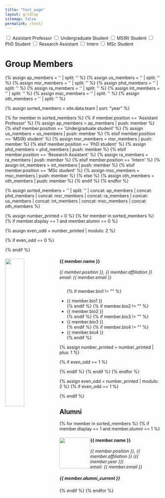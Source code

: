 ```yaml
---
title: "test page"
layout: gridlay
sitemap: false
permalink: /test/
---
```


<div>
<label><input type="checkbox" class="filterCheckbox" data-position="Assistant Professor"> Assistant Professor</label>
<label><input type="checkbox" class="filterCheckbox" data-position="Undergraduate student"> Undergraduate Student</label>
<label><input type="checkbox" class="filterCheckbox" data-position="MS(R) student"> MS(R) Student</label>
<label><input type="checkbox" class="filterCheckbox" data-position="PhD student"> PhD Student</label>
<label><input type="checkbox" class="filterCheckbox" data-position="Research Assistant"> Research Assistant</label>
<label><input type="checkbox" class="filterCheckbox" data-position="Intern"> Intern</label>
<label><input type="checkbox" class="filterCheckbox" data-position="MSc student"> MSc Student</label>
</div>

# Group Members  

{% assign ap_members = '' | split: '' %}
{% assign us_members = '' | split: '' %}
{% assign msr_members = '' | split: '' %}
{% assign phd_members = '' | split: '' %}
{% assign ra_members = '' | split: '' %}
{% assign int_members = '' | split: '' %}
{% assign msc_members = '' | split: '' %}
{% assign oth_members = '' | split: '' %}

{% assign sorted_members = site.data.team | sort: "year" %}

{% for member in sorted_members %}
{% if member.position == 'Assistant Professor' %}
{% assign ap_members = ap_members | push: member %}
{% elsif member.position == 'Undergraduate student' %}
{% assign us_members = us_members | push: member %}
{% elsif member.position == 'MS(R) student' %}
{% assign msr_members = msr_members | push: member %}
{% elsif member.position == 'PhD student' %}
{% assign phd_members = phd_members | push: member %}
{% elsif member.position == 'Research Assistant' %}
{% assign ra_members = ra_members | push: member %}
{% elsif member.position == 'Intern' %}
{% assign int_members = int_members | push: member %}
{% elsif member.position == 'MSc student' %}
{% assign msc_members = msc_members | push: member %}
{% else %}
{% assign oth_members = oth_members | push: member %}
{% endif %}
{% endfor %}

{% assign sorted_members = '' | split: '' | concat: ap_members | concat: phd_members | concat: msr_members | concat: ra_members | concat: us_members | concat: int_members | concat: msc_members | concat: oth_members %}

{% assign number_printed = 0 %}
{% for member in sorted_members %}
{% if member.display == 1 and member.alumni == 0 %}

{% assign even_odd = number_printed | modulo: 2 %}

{% if even_odd == 0 %}
<div class="row">
{% endif %}

<div class="col-sm-6 clearfix member" data-position="{{ member.position }}" data-alumni="{{ member.alumni }}">
<img src="{{ member.image }}" class="img-responsive" width="35%" style="float: left" />
<h4>{{ member.name }}</h4>
<i>{{ member.position }}, {{ member.affiliation }} <br>email: {{ member.email }}</i>
<ul style="overflow: hidden">

{% if member.bio1 != "" %}
<li> {{ member.bio1 }} </li>
{% endif %}
{% if member.bio2 != "" %}
<li> {{ member.bio2 }} </li>
{% endif %}
{% if member.bio3 != "" %}
<li> {{ member.bio3 }} </li>
{% endif %}
{% if member.bio4 != "" %}
<li> {{ member.bio4 }} </li>
{% endif %}

</ul>
</div>

{% assign number_printed = number_printed | plus: 1 %}

{% if even_odd == 1 %}
</div>
{% endif %}
{% endif %}
{% endfor %}

{% assign even_odd = number_printed | modulo: 2 %}
{% if even_odd == 1 %}
</div>
{% endif %}

## Alumni

{% for member in sorted_members %}
{% if member.display == 1 and member.alumni == 1 %}

<div class="col-sm-12 clearfix">
<img src="{{ member.image }}" class="img-thumbnail" width="100px" style="float: left" />
<h4>{{ member.name }}</h4>
<i>{{ member.position }}, {{ member.affiliation }} ({{ member.year }}) <br>email: {{ member.email }}</i>
<h5>{{ member.alumni_current }}</h5>
</div>

{% endif %}
{% endfor %}

<script>
// Get all checkboxes with class filterCheckbox
const checkboxes = document.querySelectorAll('.filterCheckbox');

// Add event listener to each checkbox
checkboxes.forEach(checkbox => {
  checkbox.addEventListener('change', function() {
    // Get the value of the clicked checkbox
    const position = this.dataset.position;
    
    // Get all members
    const members = document.querySelectorAll('.member');
    
    // Initialize array to store selected positions
    const selectedPositions = [];
    
    // Loop through checkboxes to find selected positions
    checkboxes.forEach(checkbox => {
      if (checkbox.checked) {
        selectedPositions.push(checkbox.dataset.position);
      }
    });
    
    // If no checkboxes are selected, show all members
    if (selectedPositions.length === 0) {
      members.forEach(member => {
        member.style.display = 'block';
      });
    } else {
      // Show members with selected positions
      members.forEach(member => {
        if (selectedPositions.includes(member.dataset.position)) {
          member.style.display = 'block';
        } else {
          member.style.display = 'none';
        }
      });
    }
  });
});
</script>
